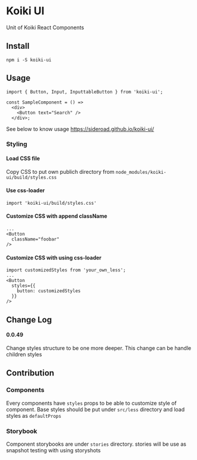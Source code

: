 # Koiki UI

Unit of Koiki React Components

## Install

```
npm i -S koiki-ui
```

## Usage

```
import { Button, Input, InputtableButton } from 'koiki-ui';

const SampleComponent = () =>
  <div>
    <Button text="Search" />
  </div>;

```

See below to know usage
https://sideroad.github.io/koiki-ui/

### Styling

#### Load CSS file
Copy CSS to put own publich directory from `node_modules/koiki-ui/build/styles.css`

#### Use css-loader
```
import 'koiki-ui/build/styles.css'
```

#### Customize CSS with append className
```
...
<Button
  className="foobar"
/>
```

#### Customize CSS with using css-loader
```
import customizedStyles from 'your_own_less';
...
<Button
  styles={{
    button: customizedStyles
  }}
/>
```

## Change Log

#### 0.0.49
Change styles structure to be one more deeper.
This change can be handle children styles

## Contribution

### Components
Every components have `styles` props to be able to customize style of component.
Base styles should be put under `src/less` directory and load styles as `defaultProps`

### Storybook
Component storybooks are under `stories` directory.
stories will be use as snapshot testing with using storyshots
